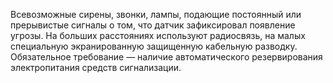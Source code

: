 Всевозможные сирены, звонки, лампы, подающие постоянный или прерывистые сигналы о том, что датчик зафиксировал появление угрозы. На больших расстояниях используют радиосвязь, на малых специальную экранированную защищенную кабельную разводку. Обязательное требование — наличие автоматического резервирования электропитания средств сигнализации.
